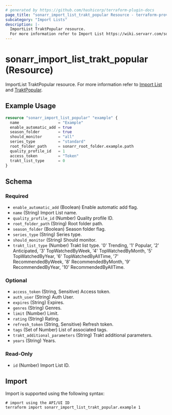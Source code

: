 ```yaml
---
# generated by https://github.com/hashicorp/terraform-plugin-docs
page_title: "sonarr_import_list_trakt_popular Resource - terraform-provider-sonarr"
subcategory: "Import Lists"
description: |-
  ImportList TraktPopular resource.
  For more information refer to Import List https://wiki.servarr.com/sonarr/settings#import-lists and TraktPopular https://wiki.servarr.com/sonarr/supported#trakt_popular.
---
```


# sonarr_import_list_trakt_popular (Resource)

<!-- subcategory:Import Lists -->
ImportList TraktPopular resource.
For more information refer to [Import List](https://wiki.servarr.com/sonarr/settings#import-lists) and [TraktPopular](https://wiki.servarr.com/sonarr/supported#trakt_popular).

## Example Usage

```terraform
resource "sonarr_import_list_popular" "example" {
  name                 = "Example"
  enable_automatic_add = true
  season_folder        = true
  should_monitor       = "all"
  series_type          = "standard"
  root_folder_path     = sonarr_root_folder.example.path
  quality_profile_id   = 1
  access_token         = "Token"
  trakt_list_type      = 0
}
```

<!-- schema generated by tfplugindocs -->
## Schema

### Required

- `enable_automatic_add` (Boolean) Enable automatic add flag.
- `name` (String) Import List name.
- `quality_profile_id` (Number) Quality profile ID.
- `root_folder_path` (String) Root folder path.
- `season_folder` (Boolean) Season folder flag.
- `series_type` (String) Series type.
- `should_monitor` (String) Should monitor.
- `trakt_list_type` (Number) Trakt list type. '0' Trending, '1' Popular, '2' Anticipated, '3' TopWatchedByWeek, '4' TopWatchedByMonth, '5' TopWatchedByYear, '6' TopWatchedByAllTime, '7' RecommendedByWeek, '8' RecommendedByMonth, '9' RecommendedByYear, '10' RecommendedByAllTime.

### Optional

- `access_token` (String, Sensitive) Access token.
- `auth_user` (String) Auth User.
- `expires` (String) Expires.
- `genres` (String) Genres.
- `limit` (Number) Limit.
- `rating` (String) Rating.
- `refresh_token` (String, Sensitive) Refresh token.
- `tags` (Set of Number) List of associated tags.
- `trakt_additional_parameters` (String) Trakt additional parameters.
- `years` (String) Years.

### Read-Only

- `id` (Number) Import List ID.

## Import

Import is supported using the following syntax:

```shell
# import using the API/UI ID
terraform import sonarr_import_list_trakt_popular.example 1
```
